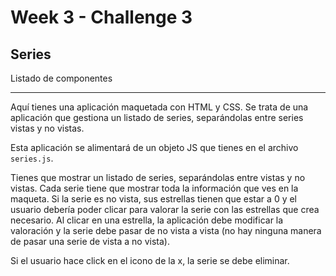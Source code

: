 # Week 3 - Challenge 3

## Series

Listado de componentes

---

Aquí tienes una aplicación maquetada con HTML y CSS. Se trata de una aplicación que gestiona un listado de series, separándolas entre series vistas y no vistas.

Esta aplicación se alimentará de un objeto JS que tienes en el archivo `series.js`.

Tienes que mostrar un listado de series, separándolas entre vistas y no vistas. Cada serie tiene que mostrar toda la información que ves en la maqueta. Si la serie es no vista, sus estrellas tienen que estar a 0 y el usuario debería poder clicar para valorar la serie con las estrellas que crea necesario. Al clicar en una estrella, la aplicación debe modificar la valoración y la serie debe pasar de no vista a vista (no hay ninguna manera de pasar una serie de vista a no vista).

Si el usuario hace click en el icono de la x, la serie se debe eliminar.
